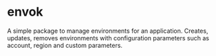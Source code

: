 # envok

A simple package to manage environments for an application. Creates, updates, removes environments with configuration parameters such as account, region and custom parameters.
